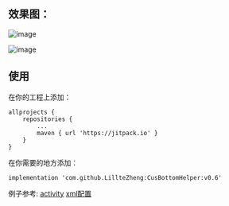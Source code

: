 

## 效果图：
![image](https://github.com/LillteZheng/CusBottomHelper/raw/master/gif/cus_fragment.gif)

![image](https://github.com/LillteZheng/CusBottomHelper/raw/master/gif/cus_viewpager.gif)


## 使用
在你的工程上添加：
```
allprojects {
	repositories {
		...
		maven { url 'https://jitpack.io' }
	}
}
```

在你需要的地方添加：
```
implementation 'com.github.LillteZheng:CusBottomHelper:v0.6'
```


例子参考:
[activity](https://github.com/LillteZheng/CusBottomHelper/tree/master/app/src/main/java/com/zhengsr/cusbottomhelper/activity)
[xml配置](https://github.com/LillteZheng/CusBottomHelper/tree/master/app/src/main/res/layout)
